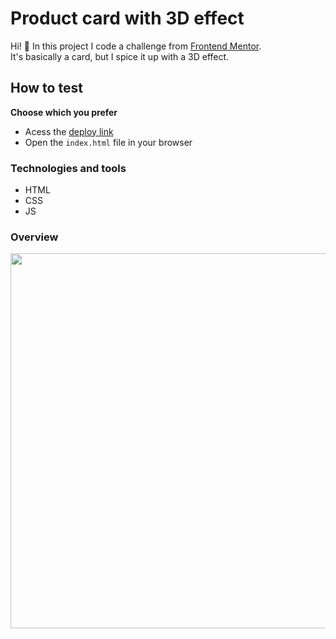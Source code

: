 # Product card with 3D effect
Hi! 👋
In this project I code a challenge from [Frontend Mentor](https://www.frontendmentor.io/).  
It's basically a card, but I spice it up with a 3D effect.

## How to test
**Choose which you prefer**
- Acess the [deploy link](https://classy-moonbeam-1711e8.netlify.app/)
- Open the `index.html` file in your browser

### Technologies and tools
- HTML
- CSS
- JS

### Overview
<img src="./images/doc/overview.gif" width="600px">